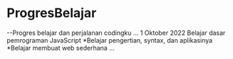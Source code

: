 # ProgresBelajar
--Progres belajar dan perjalanan codingku
...
1 Oktober 2022
Belajar dasar pemrograman JavaScript
  *Belajar pengertian, syntax, dan aplikasinya
  *Belajar membuat web sederhana
...
